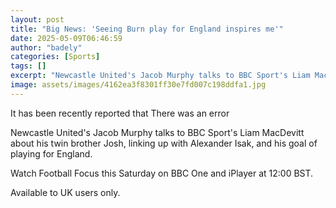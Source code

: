 ```yaml
---
layout: post
title: "Big News: 'Seeing Burn play for England inspires me'"
date: 2025-05-09T06:46:59
author: "badely"
categories: [Sports]
tags: []
excerpt: "Newcastle United's Jacob Murphy talks to BBC Sport's Liam MacDevitt about his twin brother Josh, linking up with Alexander Isak, and his goal of playi"
image: assets/images/4162ea3f8301ff30e7fd007c198ddfa1.jpg
---
```


It has been recently reported that There was an error

Newcastle United's Jacob Murphy talks to BBC Sport's Liam MacDevitt about his twin brother Josh, linking up with Alexander Isak, and his goal of playing for England.

Watch Football Focus this Saturday on BBC One and iPlayer at 12:00 BST.

Available to UK users only.

